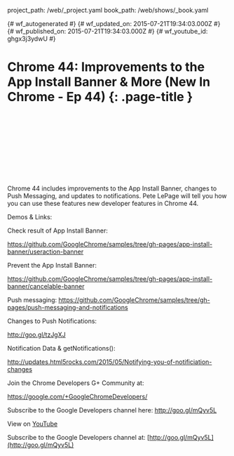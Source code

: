 project_path: /web/_project.yaml
book_path: /web/shows/_book.yaml

{# wf_autogenerated #}
{# wf_updated_on: 2015-07-21T19:34:03.000Z #}
{# wf_published_on: 2015-07-21T19:34:03.000Z #}
{# wf_youtube_id: ghgx3j3ydwU #}

# Chrome 44: Improvements to the App Install Banner &amp; More (New In Chrome - Ep 44) {: .page-title }


<div class="video-wrapper">
  <iframe class="devsite-embedded-youtube-video" data-video-id="ghgx3j3ydwU"
          data-autohide="1" data-showinfo="0" frameborder="0" allowfullscreen>
  </iframe>
</div>

Chrome 44 includes improvements to the App Install Banner, changes to Push Messaging, and updates to notifications. Pete LePage will tell you how you can use these features new developer features in Chrome 44.

Demos &amp; Links:

Check result of App Install Banner: 

https://github.com/GoogleChrome/samples/tree/gh-pages/app-install-banner/useraction-banner

Prevent the App Install Banner: 

https://github.com/GoogleChrome/samples/tree/gh-pages/app-install-banner/cancelable-banner

Push messaging: https://github.com/GoogleChrome/samples/tree/gh-pages/push-messaging-and-notifications

Changes to Push Notifications: 

http://goo.gl/tzJgXJ

Notification Data &amp; getNotifications(): 

http://updates.html5rocks.com/2015/05/Notifying-you-of-notificiation-changes 

Join the Chrome Developers G+ Community at:

https://google.com/+GoogleChromeDevelopers/

Subscribe to the Google Developers channel here: http://goo.gl/mQyv5L

View on [YouTube](https://youtu.be/ghgx3j3ydwU)

Subscribe to the Google Developers channel at: [http://goo.gl/mQyv5L](http://goo.gl/mQyv5L)
